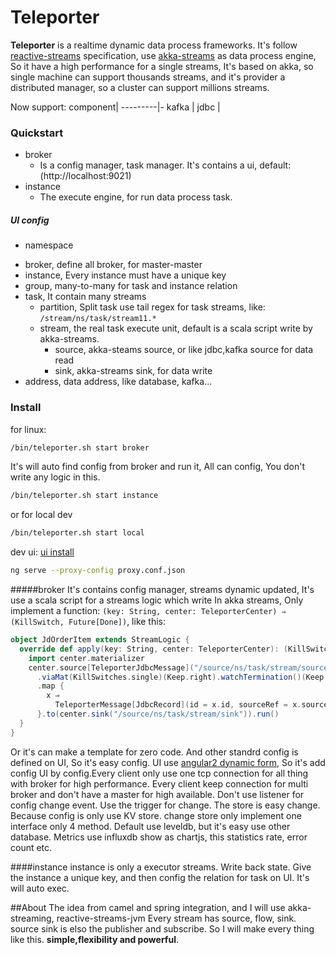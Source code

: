 # Teleporter

**Teleporter** is a realtime dynamic data process frameworks. It's follow [reactive-streams](https://github.com/reactive-streams/reactive-streams-jvm) specification, use [akka-streams](https://github.com/akka/akka) as data process engine, So it have a high performance for a single streams, It's based on akka, so single machine can support thousands streams, and it's provider a distributed manager, so a cluster can support millions streams.

Now support:
component|
---------|-
kafka    |
jdbc     |

### Quickstart
 * broker
   - Is a config manager, task manager. It's contains a ui, default:(http://localhost:9021)
 * instance
   - The execute engine, for run data process task.

##### UI config
 * namespace
  - broker, define all broker, for master-master
  - instance, Every instance must have a unique key
  - group, many-to-many for task and instance relation
  - task, It contain many streams
    + partition, Split task use tail regex for task streams, like: `/stream/ns/task/stream11.*`
    + stream, the real task execute unit, default is a scala script write by akka-streams.
      - source, akka-steams source, or like jdbc,kafka source for data read
      - sink, akka-streams sink, for data write
  - address, data address, like database, kafka...

### Install
for linux:
```bash
/bin/teleporter.sh start broker
```
It's will auto find config from broker and run it, All can config, You don't write any logic in this.
```bash
/bin/teleporter.sh start instance
```
or for local dev
```bash
/bin/teleporter.sh start local
```
dev ui:
[ui install](ui/README.md)
```bash
ng serve --proxy-config proxy.conf.json
```

#####broker
It's contains config manager, streams dynamic updated, It's use a scala script for a streams logic which write In akka streams, Only implement a function:
`(key: String, center: TeleporterCenter) ⇒ (KillSwitch, Future[Done])`, like this:
```scala
object JdOrderItem extends StreamLogic {
  override def apply(key: String, center: TeleporterCenter): (KillSwitch, Future[Done]) = {
    import center.materializer
    center.source[TeleporterJdbcMessage]("/source/ns/task/stream/source")
      .viaMat(KillSwitches.single)(Keep.right).watchTermination()(Keep.both)
      .map {
        x ⇒
          TeleporterMessage[JdbcRecord](id = x.id, sourceRef = x.sourceRef, data = Seq(Upsert(updateSql("table_name", "id", x.data), insertIgnoreSql("table_name", x.data))))
      }.to(center.sink("/source/ns/task/stream/sink")).run()
  }
}
```
Or it's can make a template for zero code. And other standrd config is defined on UI, So it's easy config. UI use [angular2 dynamic form](https://angular.io/docs/ts/latest/cookbook/dynamic-form.html), So it's add config UI by config.Every client only use one tcp connection for all thing with broker for high performance. Every client keep connection for multi broker and don't have a master for high available. Don't use listener for config change event. Use the trigger for change. The store is easy change. Because config is only use KV store. change store only implement one interface only 4 method. Default use leveldb, but it's easy use other database.
Metrics use influxdb show as chartjs, this statistics rate, error count etc.

####instance
instance is only a executor streams. Write back state. Give the instance a unique key, and then config the relation for task on UI. It's will auto exec.

##About
The idea from camel and spring integration,  and I will use akka-streaming, reactive-streams-jvm
Every stream has source, flow, sink. source sink is elso the publisher and subscribe.
So I will make every thing like this. **simple,flexibility and powerful**.